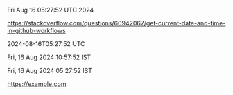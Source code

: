 Fri Aug 16 05:27:52 UTC 2024

https://stackoverflow.com/questions/60942067/get-current-date-and-time-in-github-workflows

2024-08-16T05:27:52 UTC

Fri, 16 Aug 2024 10:57:52  IST

Fri, 16 Aug 2024 05:27:52  IST

https://example.com
